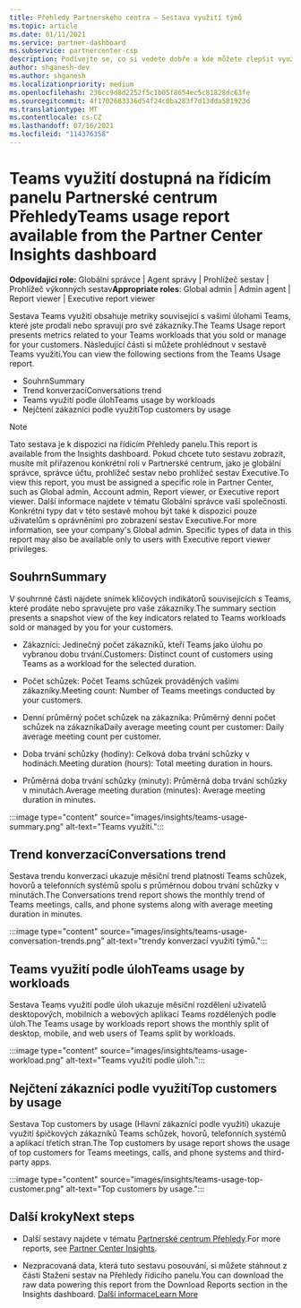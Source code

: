```yaml
---
title: Přehledy Partnerského centra – Sestava využití týmů
ms.topic: article
ms.date: 01/11/2021
ms.service: partner-dashboard
ms.subservice: partnercenter-csp
description: Podívejte se, co si vedete dobře a kde můžete zlepšit využití Teams předplatných, která pro své zákazníky prodáváte nebo spravujete.
author: shganesh-dev
ms.author: shganesh
ms.localizationpriority: medium
ms.openlocfilehash: 236cc9d8d2252f5c1b05f8654ec5c81828dc63fe
ms.sourcegitcommit: 4f1702683336d54f24c0ba283f7d13dda581923d
ms.translationtype: MT
ms.contentlocale: cs-CZ
ms.lasthandoff: 07/16/2021
ms.locfileid: "114376358"
---
```

# <a name="teams-usage-report-available-from-the-partner-center-insights-dashboard"></a><span data-ttu-id="26f99-103">Teams využití dostupná na řídicím panelu Partnerské centrum Přehledy</span><span class="sxs-lookup"><span data-stu-id="26f99-103">Teams usage report available from the Partner Center Insights dashboard</span></span>

<span data-ttu-id="26f99-104">**Odpovídající role:** Globální správce | Agent správy | Prohlížeč sestav | Prohlížeč výkonných sestav</span><span class="sxs-lookup"><span data-stu-id="26f99-104">**Appropriate roles**: Global admin | Admin agent | Report viewer | Executive report viewer</span></span>

<span data-ttu-id="26f99-105">Sestava Teams využití obsahuje metriky související s vašimi úlohami Teams, které jste prodali nebo spravují pro své zákazníky.</span><span class="sxs-lookup"><span data-stu-id="26f99-105">The Teams Usage report presents metrics related to your Teams workloads that you sold or manage for your customers.</span></span> <span data-ttu-id="26f99-106">Následující části si můžete prohlédnout v sestavě Teams využití.</span><span class="sxs-lookup"><span data-stu-id="26f99-106">You can view the following sections from the Teams Usage report.</span></span>

- <span data-ttu-id="26f99-107">Souhrn</span><span class="sxs-lookup"><span data-stu-id="26f99-107">Summary</span></span>
- <span data-ttu-id="26f99-108">Trend konverzací</span><span class="sxs-lookup"><span data-stu-id="26f99-108">Conversations trend</span></span>
- <span data-ttu-id="26f99-109">Teams využití podle úloh</span><span class="sxs-lookup"><span data-stu-id="26f99-109">Teams usage by workloads</span></span>
- <span data-ttu-id="26f99-110">Nejčtení zákazníci podle využití</span><span class="sxs-lookup"><span data-stu-id="26f99-110">Top customers by usage</span></span>

 > [!NOTE]
 > <span data-ttu-id="26f99-111">Tato sestava je k dispozici na řídicím Přehledy panelu.</span><span class="sxs-lookup"><span data-stu-id="26f99-111">This report is available from the Insights dashboard.</span></span> <span data-ttu-id="26f99-112">Pokud chcete tuto sestavu zobrazit, musíte mít přiřazenou konkrétní roli v Partnerské centrum, jako je globální správce, správce účtu, prohlížeč sestav nebo prohlížeč sestav Executive.</span><span class="sxs-lookup"><span data-stu-id="26f99-112">To view this report, you must be assigned a specific role in Partner Center, such as Global admin, Account admin, Report viewer, or Executive report viewer.</span></span> <span data-ttu-id="26f99-113">Další informace najdete v tématu Globální správce vaší společnosti. Konkrétní typy dat v této sestavě mohou být také k dispozici pouze uživatelům s oprávněními pro zobrazení sestav Executive.</span><span class="sxs-lookup"><span data-stu-id="26f99-113">For more information, see your company's Global admin. Specific types of data in this report may also be available only to users with Executive report viewer privileges.</span></span>

## <a name="summary"></a><span data-ttu-id="26f99-114">Souhrn</span><span class="sxs-lookup"><span data-stu-id="26f99-114">Summary</span></span>

<span data-ttu-id="26f99-115">V souhrnné části najdete snímek klíčových indikátorů souvisejících s Teams, které prodáte nebo spravujete pro vaše zákazníky.</span><span class="sxs-lookup"><span data-stu-id="26f99-115">The summary section presents a snapshot view of the key indicators related to Teams workloads sold or managed by you for your customers.</span></span>  

- <span data-ttu-id="26f99-116">Zákazníci: Jedinečný počet zákazníků, kteří Teams jako úlohu po vybranou dobu trvání.</span><span class="sxs-lookup"><span data-stu-id="26f99-116">Customers: Distinct count of customers using Teams as a workload for the selected duration.</span></span>

- <span data-ttu-id="26f99-117">Počet schůzek: Počet Teams schůzek prováděných vašimi zákazníky.</span><span class="sxs-lookup"><span data-stu-id="26f99-117">Meeting count: Number of Teams meetings conducted by your customers.</span></span>

- <span data-ttu-id="26f99-118">Denní průměrný počet schůzek na zákazníka: Průměrný denní počet schůzek na zákazníka</span><span class="sxs-lookup"><span data-stu-id="26f99-118">Daily average meeting count per customer: Daily average meeting count per customer.</span></span> 

- <span data-ttu-id="26f99-119">Doba trvání schůzky (hodiny): Celková doba trvání schůzky v hodinách.</span><span class="sxs-lookup"><span data-stu-id="26f99-119">Meeting duration (hours): Total meeting duration in hours.</span></span> 

- <span data-ttu-id="26f99-120">Průměrná doba trvání schůzky (minuty): Průměrná doba trvání schůzky v minutách.</span><span class="sxs-lookup"><span data-stu-id="26f99-120">Average meeting duration (minutes): Average meeting duration in minutes.</span></span> 

:::image type="content" source="images/insights/teams-usage-summary.png" alt-text="Teams využití.":::

## <a name="conversations-trend"></a><span data-ttu-id="26f99-122">Trend konverzací</span><span class="sxs-lookup"><span data-stu-id="26f99-122">Conversations trend</span></span>

<span data-ttu-id="26f99-123">Sestava trendu konverzací ukazuje měsíční trend platnosti Teams schůzek, hovorů a telefonních systémů spolu s průměrnou dobou trvání schůzky v minutách.</span><span class="sxs-lookup"><span data-stu-id="26f99-123">The Conversations trend report shows the monthly trend of Teams meetings, calls, and phone systems along with average meeting duration in minutes.</span></span>

:::image type="content" source="images/insights/teams-usage-conversation-trends.png" alt-text="trendy konverzací využití týmů.":::

## <a name="teams-usage-by-workloads"></a><span data-ttu-id="26f99-125">Teams využití podle úloh</span><span class="sxs-lookup"><span data-stu-id="26f99-125">Teams usage by workloads</span></span>

<span data-ttu-id="26f99-126">Sestava Teams využití podle úloh ukazuje měsíční rozdělení uživatelů desktopových, mobilních a webových aplikací Teams rozdělených podle úloh.</span><span class="sxs-lookup"><span data-stu-id="26f99-126">The Teams usage by workloads report shows the monthly split of desktop, mobile, and web users of Teams split by workloads.</span></span>

:::image type="content" source="images/insights/teams-usage-workload.png" alt-text="Teams využití podle úloh.":::

## <a name="top-customers-by-usage"></a><span data-ttu-id="26f99-128">Nejčtení zákazníci podle využití</span><span class="sxs-lookup"><span data-stu-id="26f99-128">Top customers by usage</span></span>

<span data-ttu-id="26f99-129">Sestava Top customers by usage (Hlavní zákazníci podle využití) ukazuje využití špičkových zákazníků Teams schůzek, hovorů, telefonních systémů a aplikací třetích stran.</span><span class="sxs-lookup"><span data-stu-id="26f99-129">The Top customers by usage report shows the usage of top customers for Teams meetings, calls, and phone systems and third-party apps.</span></span>

:::image type="content" source="images/insights/teams-usage-top-customer.png" alt-text="Top customers by usage.":::

## <a name="next-steps"></a><span data-ttu-id="26f99-131">Další kroky</span><span class="sxs-lookup"><span data-stu-id="26f99-131">Next steps</span></span>

- <span data-ttu-id="26f99-132">Další sestavy najdete v tématu [Partnerské centrum Přehledy](partner-center-insights.md).</span><span class="sxs-lookup"><span data-stu-id="26f99-132">For more reports, see [Partner Center Insights](partner-center-insights.md).</span></span>

- <span data-ttu-id="26f99-133">Nezpracovaná data, která tuto sestavu posouvání, si můžete stáhnout z části Stažení sestav na Přehledy řídicího panelu.</span><span class="sxs-lookup"><span data-stu-id="26f99-133">You can download the raw data powering this report from the Download Reports section in the Insights dashboard.</span></span> [<span data-ttu-id="26f99-134">Další informace</span><span class="sxs-lookup"><span data-stu-id="26f99-134">Learn More</span></span>](insights-download-reports.md) 
